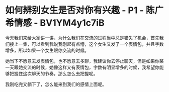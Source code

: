 # 如何辨别女生是否对你有兴趣 - P1 - 陈广希情感 - BV1YM4y1c7iB

今天我们来给大家讲一讲，为什么我们在交流的过程当中总是错失了机会，首先我们接上一集，可以看到我说我刚起有点懵，这个女生又发了一个表情包，并且字数增多，所以如果一个女生跟你交流的时候。

她当下不愿意去发表情包，也不愿意去多聊，我建议你去停止聊天，但是如果你某一天跟她交流的时候，她像这样又有表情包，字数有明显增多的时候，我希望你能够把握住这次聊天的节奏，那么怎么去把握呢。

我刚吃完又躺下了，怎么能来到我们的感情上面呢。